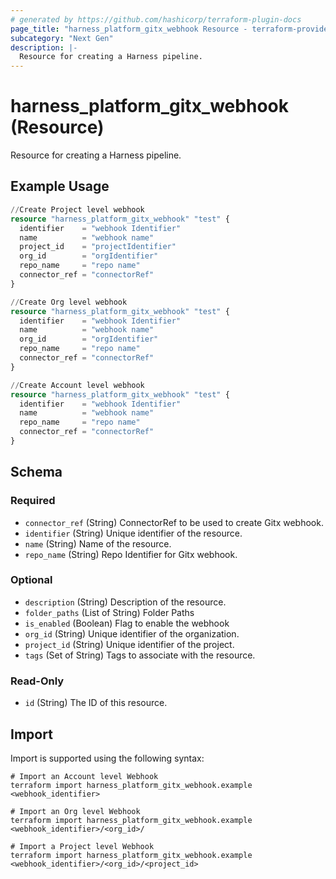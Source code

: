 ```yaml
---
# generated by https://github.com/hashicorp/terraform-plugin-docs
page_title: "harness_platform_gitx_webhook Resource - terraform-provider-harness"
subcategory: "Next Gen"
description: |-
  Resource for creating a Harness pipeline.
---
```


# harness_platform_gitx_webhook (Resource)

Resource for creating a Harness pipeline.

## Example Usage

```terraform
//Create Project level webhook
resource "harness_platform_gitx_webhook" "test" {
  identifier    = "webhook Identifier"
  name          = "webhook name"
  project_id    = "projectIdentifier"
  org_id        = "orgIdentifier"
  repo_name     = "repo name"
  connector_ref = "connectorRef"
}

//Create Org level webhook
resource "harness_platform_gitx_webhook" "test" {
  identifier    = "webhook Identifier"
  name          = "webhook name"
  org_id        = "orgIdentifier"
  repo_name     = "repo name"
  connector_ref = "connectorRef"
}

//Create Account level webhook
resource "harness_platform_gitx_webhook" "test" {
  identifier    = "webhook Identifier"
  name          = "webhook name"
  repo_name     = "repo name"
  connector_ref = "connectorRef"
}
```

<!-- schema generated by tfplugindocs -->
## Schema

### Required

- `connector_ref` (String) ConnectorRef to be used to create Gitx webhook.
- `identifier` (String) Unique identifier of the resource.
- `name` (String) Name of the resource.
- `repo_name` (String) Repo Identifier for Gitx webhook.

### Optional

- `description` (String) Description of the resource.
- `folder_paths` (List of String) Folder Paths
- `is_enabled` (Boolean) Flag to enable the webhook
- `org_id` (String) Unique identifier of the organization.
- `project_id` (String) Unique identifier of the project.
- `tags` (Set of String) Tags to associate with the resource.

### Read-Only

- `id` (String) The ID of this resource.

## Import

Import is supported using the following syntax:

```shell
# Import an Account level Webhook
terraform import harness_platform_gitx_webhook.example <webhook_identifier>

# Import an Org level Webhook
terraform import harness_platform_gitx_webhook.example <webhook_identifier>/<org_id>/

# Import a Project level Webhook
terraform import harness_platform_gitx_webhook.example <webhook_identifier>/<org_id>/<project_id>
```

